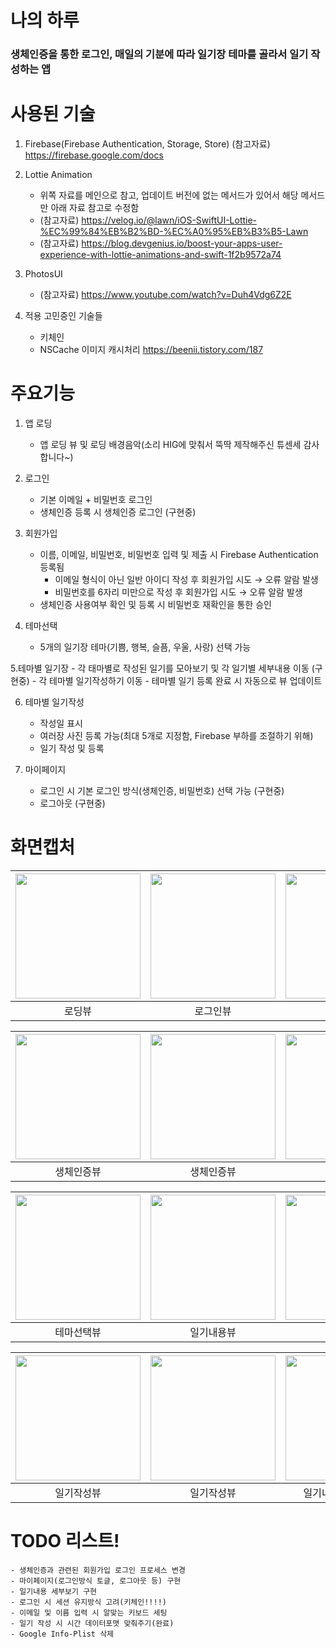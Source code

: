 # 나의 하루
### 생체인증을 통한 로그인, 매일의 기분에 따라 일기장 테마를 골라서 일기 작성하는 앱

# 사용된 기술
1. Firebase(Firebase Authentication, Storage, Store)
    (참고자료) https://firebase.google.com/docs
    
2. Lottie Animation
    - 위쪽 자료를 메인으로 참고, 업데이트 버전에 없는 메서드가 있어서 해당 메서드만 아래 자료 참고로 수정함
    - (참고자료) https://velog.io/@lawn/iOS-SwiftUI-Lottie-%EC%99%84%EB%B2%BD-%EC%A0%95%EB%B3%B5-Lawn
    - (참고자료) https://blog.devgenius.io/boost-your-apps-user-experience-with-lottie-animations-and-swift-1f2b9572a74

3. PhotosUI
    - (참고자료) https://www.youtube.com/watch?v=Duh4Vdg6Z2E

4. 적용 고민중인 기술들
    -  키체인
    - NSCache 이미지 캐시처리 https://beenii.tistory.com/187

# 주요기능
1. 앱 로딩
    - 앱 로딩 뷰 및 로딩 배경음악(소리 HIG에 맞춰서 뚝딱 제작해주신 튜센세 감사합니다~)

2. 로그인
    - 기본 이메일 + 비밀번호 로그인
    - 생체인증 등록 시 생체인증 로그인 (구현중)
    
3. 회원가입
    - 이름, 이메일, 비밀번호, 비밀번호 입력 및 제출 시 Firebase Authentication 등록됨
      - 이메일 형식이 아닌 일반 아이디 작성 후 회원가입 시도 → 오류 알람 발생
      - 비밀번호를 6자리 미만으로 작성 후 회원가입 시도 → 오류 알람 발생
    - 생체인증 사용여부 확인 및 등록 시 비밀번호 재확인을 통한 승인

4. 테마선택
    - 5개의 일기장 테마(기쁨, 행복, 슬픔, 우울, 사랑) 선택 가능

5.테마별 일기장
    - 각 태마별로 작성된 일기를 모아보기 및 각 일기별 세부내용 이동 (구현중)
    - 각 테마별 일기작성하기 이동
    - 테마별 일기 등록 완료 시 자동으로 뷰 업데이트

6. 테마별 일기작성
    - 작성일 표시
    - 여러장 사진 등록 가능(최대 5개로 지정함, Firebase 부하를 조절하기 위해)
    - 일기 작성 및 등록

7. 마이페이지
    - 로그인 시 기본 로그인 방식(생체인증, 비밀번호) 선택 가능 (구현중)
    - 로그아웃 (구현중)

# 화면캡처
| <img width="200" src="https://user-images.githubusercontent.com/55937627/212257742-1fa9cb0b-8c6a-44d6-8820-f2ceda0a661a.png"> | <img width="200" src="https://user-images.githubusercontent.com/55937627/212257784-6f96c0d0-8c26-4d8a-9c14-86d4ef26c17a.png"> | <img width="200" src="https://user-images.githubusercontent.com/55937627/212257887-23d7888f-bb7b-426e-ab05-d46bc322cc4d.png"> |
|:-:|:-:|:-:|
| 로딩뷰 |	로그인뷰 | 회원가입뷰 |

| <img width="200" src="https://user-images.githubusercontent.com/55937627/212257929-2cd5b032-4653-481e-b6da-5d6ebe585fc5.png"> | <img width="200" src="https://user-images.githubusercontent.com/55937627/212257934-39a99d14-55a5-485d-8dd9-14a005ab7355.png"> | <img width="200" src="https://user-images.githubusercontent.com/55937627/212257949-ac6aa7ed-3791-4509-922c-17e9ef70bbf3.png"> | <img width="200" src="https://user-images.githubusercontent.com/55937627/212257968-18535cb3-229c-4cd0-a727-ff1d6f05fddd.png"> |
|:-:|:-:|:-:|:-:|
| 생체인증뷰 | 생체인증뷰	| 생체인증뷰	| 생체인증뷰 | 
		

| <img width="200" src="https://user-images.githubusercontent.com/55937627/212258051-a075a121-5a08-4d96-a3f3-c14f8bf48e12.png"> | <img width="200" src="https://user-images.githubusercontent.com/55937627/212258084-21ec1cda-66e7-4632-8400-ea68cbaa7e7b.png"> | <img width="200" src="https://user-images.githubusercontent.com/55937627/212258094-0168f277-faaf-4501-8cc3-1f640c166864.png"> |
|:-:|:-:|:-:|
| 테마선택뷰	| 일기내용뷰	| 일기내용뷰 | 


| <img width="200" src="https://user-images.githubusercontent.com/55937627/212258168-606c0f4a-2927-4d84-b670-a64612230840.png"> | <img width="200" src="https://user-images.githubusercontent.com/55937627/212258176-0863c194-4b00-4c29-9ae2-b710e9da477b.png"> | <img width="200" src="https://user-images.githubusercontent.com/55937627/212258184-23fd96ec-ed2b-4600-bf09-a2960bbd88c2.png"> |
|:-:|:-:|:-:|
| 일기작성뷰	| 일기작성뷰	| 일기내용뷰-업데이트 | 

# TODO 리스트!

    - 생체인증과 관련된 회원가입 로그인 프로세스 변경
    - 마이페이지(로그인방식 토글, 로그아웃 등) 구현
    - 일기내용 세부보기 구현
    - 로그인 시 세션 유지방식 고려(키체인!!!!)
    - 이메일 및 이름 입력 시 알맞는 키보드 세팅
    - 일기 작성 시 시간 데이터포맷 맞춰주기(완료)
    - Google Info-Plist 삭제

